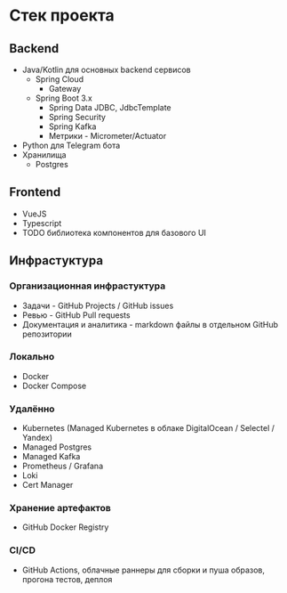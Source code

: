 # Стек проекта

## Backend

- Java/Kotlin для основных backend сервисов
  - Spring Cloud
    - Gateway
  - Spring Boot 3.x
    - Spring Data JDBC, JdbcTemplate
    - Spring Security
    - Spring Kafka
    - Метрики - Micrometer/Actuator
- Python для Telegram бота
- Хранилища
  - Postgres

## Frontend

- VueJS
- Typescript
- TODO библиотека компонентов для базового UI

## Инфрастуктура

### Организационная инфрастуктура

- Задачи - GitHub Projects / GitHub issues
- Ревью - GitHub Pull requests
- Документация и аналитика - markdown файлы в отдельном GitHub репозитории

### Локально

- Docker
- Docker Compose

### Удалённо

- Kubernetes (Managed Kubernetes в облаке DigitalOcean / Selectel / Yandex) 
- Managed Postgres
- Managed Kafka
- Prometheus / Grafana
- Loki
- Cert Manager

### Хранение артефактов

- GitHub Docker Registry

### CI/CD

- GitHub Actions, облачные раннеры для сборки и пуша образов, прогона тестов, деплоя
